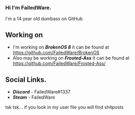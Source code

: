 ### Hi I'm FailedWare.
I'm a 14 year old dumbass on GitHub

## Working on
- I'm working on ***BrokenOS 8*** it can be found at https://github.com/FailedWare/BrokenOS
- Also may be working on ***Frosted-Ass*** it can be found at https://github.com/FailedWare/Frosted-Ass/

## Social Links.
- ***Discord*** - FailedWare#1337
- ***Steam*** - FailedWare



tsk tsk... if you look in my user file you will find shitposts
